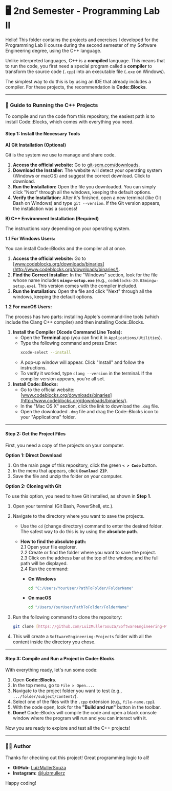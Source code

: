 # 🖥️ 2nd Semester - Programming Lab II

Hello! This folder contains the projects and exercises I developed for the Programming Lab II course during the second semester of my Software Engineering degree, using the C++ language.

Unlike interpreted languages, C++ is a **compiled** language. This means that to run the code, you first need a special program called a **compiler** to transform the source code (`.cpp`) into an executable file (`.exe` on Windows).

The simplest way to do this is by using an IDE that already includes a compiler. For these projects, the recommendation is **Code::Blocks**.

---

### 🚀 Guide to Running the C++ Projects

To compile and run the code from this repository, the easiest path is to install Code::Blocks, which comes with everything you need.

#### Step 1: Install the Necessary Tools

**A) Git Installation (Optional)**

Git is the system we use to manage and share code.
1.  **Access the official website:** Go to [git-scm.com/downloads](https://git-scm.com/downloads).
2.  **Download the Installer:** The website will detect your operating system (Windows or macOS) and suggest the correct download. Click to download.
3.  **Run the Installation:** Open the file you downloaded. You can simply click "Next" through all the windows, keeping the default options.
4.  **Verify the Installation:** After it's finished, open a new terminal (like Git Bash on Windows) and type `git --version`. If the Git version appears, the installation was a success!

**B) C++ Environment Installation (Required)**

The instructions vary depending on your operating system.

**1.1 For Windows Users:**

You can install Code::Blocks and the compiler all at once.
1.  **Access the official website:** Go to [www.codeblocks.org/downloads/binaries](http://www.codeblocks.org/downloads/binaries/).
2.  **Find the Correct Installer:** In the "Windows" section, look for the file whose name includes **`mingw-setup.exe`** (e.g., `codeblocks-20.03mingw-setup.exe`). This version comes with the compiler included.
3.  **Run the Installation:** Open the file and click "Next" through all the windows, keeping the default options.

**1.2 For macOS Users:**

The process has two parts: installing Apple's command-line tools (which include the Clang C++ compiler) and then installing Code::Blocks.
1.  **Install the Compiler (Xcode Command Line Tools):**
    * Open the **Terminal** app (you can find it in `Applications/Utilities`).
    * Type the following command and press Enter:
      ```bash
      xcode-select --install
      ```
    * A pop-up window will appear. Click "Install" and follow the instructions.
    * To verify it worked, type `clang --version` in the terminal. If the compiler version appears, you're all set.
2.  **Install Code::Blocks:**
    * Go to the official website: [www.codeblocks.org/downloads/binaries](http://www.codeblocks.org/downloads/binaries/).
    * In the "Mac OS X" section, click the link to download the `.dmg` file.
    * Open the downloaded `.dmg` file and drag the Code::Blocks icon to your "Applications" folder.

---

#### Step 2: Get the Project Files

First, you need a copy of the projects on your computer.

**Option 1: Direct Download**

1.  On the main page of this repository, click the green **`< > Code`** button.
2.  In the menu that appears, click **`Download ZIP`**.
3.  Save the file and unzip the folder on your computer.

**Option 2: Cloning with Git**

To use this option, you need to have Git installed, as shown in **Step 1**.
1.  Open your terminal (Git Bash, PowerShell, etc.).
2.  Navigate to the directory where you want to save the projects.
    * Use the `cd` (change directory) command to enter the desired folder. The safest way to do this is by using the **absolute path**.

    * **How to find the absolute path:** <br>
        2.1  Open your file explorer. <br>
        2.2  Create or find the folder where you want to save the project. <br>
        2.3  Click on the address bar at the top of the window, and the full path will be displayed. <br>
        2.4  Run the command: <br>

        * **On Windows**
            ```bash
            cd "C:/Users/YourUser/PathToFolder/FolderName"
            ```
        * **On macOS**
            ```bash
            cd "/Users/YourUser/PathToFolder/FolderName"
            ```

3.  Run the following command to clone the repository:
    ```bash
    git clone [https://github.com/LuizMullerSouza/SoftwareEngineering-Projects.git](https://github.com/LuizMullerSouza/SoftwareEngineering-Projects.git)
    ```
4.  This will create a `SoftwareEngineering-Projects` folder with all the content inside the directory you chose.

---

#### Step 3: Compile and Run a Project in Code::Blocks

With everything ready, let's run some code:
1.  Open **Code::Blocks**.
2.  In the top menu, go to `File > Open...`.
3.  Navigate to the project folder you want to test (e.g., `.../folder/subject/content/`).
4.  Select one of the files with the `.cpp` extension (e.g., `file-name.cpp`).
5.  With the code open, look for the **"Build and run"** button in the toolbar.
6.  **Done!** Code::Blocks will compile the code and open a black console window where the program will run and you can interact with it.

Now you are ready to explore and test all the C++ projects!

---

### 👨‍💻 Author

Thanks for checking out this project! Great programming logic to all!

* **GitHub:** [LuizMullerSouza](https://github.com/LuizMullerSouza)
* **Instagram:** [@luizmullerz](https://www.instagram.com/luizmullerz/)

Happy coding!
